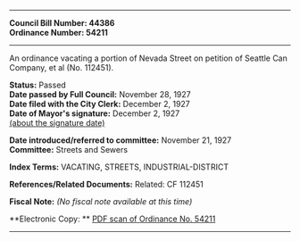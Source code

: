 * * * * *  
  
**Council Bill Number: [](#h0)[](#h2)44386**   
**Ordinance Number: 54211**  
  
* * * * *  
  
An ordinance vacating a portion of Nevada Street on petition of Seattle Can Company, et al (No. 112451).  
  
**Status:** Passed   
**Date passed by Full Council:** November 28, 1927   
**Date filed with the City Clerk:** December 2, 1927   
**Date of Mayor's signature:** December 2, 1927   
[(about the signature date)](/~public/approvaldate.htm)   
  
  
**Date introduced/referred to committee:** November 21, 1927   
**Committee:** Streets and Sewers   
  
**Index Terms:** VACATING, STREETS, INDUSTRIAL-DISTRICT  
  
**References/Related Documents:** Related: CF 112451  
  
**Fiscal Note:** *(No fiscal note available at this time)*  
  
**Electronic Copy: ** [PDF scan of Ordinance No. 54211](/~archives/Ordinances/Ord_54211.pdf)  
  
* * * * *  
